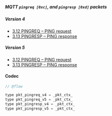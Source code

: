 ##### MQTT `pingreq [0xc]`, and `pingresp [0xd]` packets

##### Version 4

- [3.12 PINGREQ – PING request](http://docs.oasis-open.org/mqtt/mqtt/v3.1.1/os/mqtt-v3.1.1-os.html#_Toc398718081)
- [3.13 PINGRESP – PING response](http://docs.oasis-open.org/mqtt/mqtt/v3.1.1/os/mqtt-v3.1.1-os.html#_Toc398718086)


##### Version 5

- [3.12 PINGREQ – PING request](https://docs.oasis-open.org/mqtt/mqtt/v5.0/os/mqtt-v5.0-os.html#_Toc3901195)
- [3.13 PINGRESP – PING response](https://docs.oasis-open.org/mqtt/mqtt/v5.0/os/mqtt-v5.0-os.html#_Toc3901200)


#### Codec

```javascript
// @flow

type pkt_pingreq_v4 = _pkt_ctx_
type pkt_pingreq_v5 = _pkt_ctx_
type pkt_pingresp_v4 = _pkt_ctx_
type pkt_pingresp_v5 = _pkt_ctx_
```

